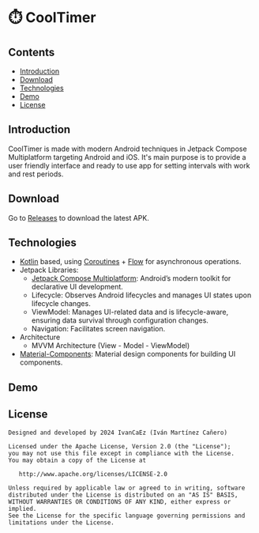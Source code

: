 
# ⏱️ CoolTimer

## Contents
- [Introduction](#introduction)
- [Download](#download)
- [Technologies](technologies)
- [Demo](#demo)
- [License](#license)

## Introduction
CoolTimer is made with modern Android techniques in Jetpack Compose Multiplatform targeting Android and iOS.
It's main purpose is to provide a user friendly interface and ready to use app for setting intervals with work and rest periods.

## Download
Go to [Releases](https://github.com/IvanCaEz/MultiplatformTimer/releases) to download the latest APK.

## Technologies
- [Kotlin](https://kotlinlang.org) based, using [Coroutines](https://github.com/Kotlin/kotlinx.coroutines) + [Flow](https://kotlinlang.org/api/kotlinx.coroutines/kotlinx-coroutines-core/kotlinx.coroutines.flow/) for asynchronous operations.
- Jetpack Libraries:
  - [Jetpack Compose Multiplatform](https://www.jetbrains.com/help/kotlin-multiplatform-dev/compose-multiplatform-getting-started.html): Android’s modern toolkit for declarative UI development.
  - Lifecycle: Observes Android lifecycles and manages UI states upon lifecycle changes.
  - ViewModel: Manages UI-related data and is lifecycle-aware, ensuring data survival through configuration changes.
  - Navigation: Facilitates screen navigation.
- Architecture
  - MVVM Architecture (View - Model - ViewModel)
- [Material-Components](https://github.com/material-components/material-components-android?tab=readme-ov-file): Material design components for building UI components.

## Demo


## License
````
Designed and developed by 2024 IvanCaEz (Iván Martínez Cañero)

Licensed under the Apache License, Version 2.0 (the "License");
you may not use this file except in compliance with the License.
You may obtain a copy of the License at

   http://www.apache.org/licenses/LICENSE-2.0

Unless required by applicable law or agreed to in writing, software
distributed under the License is distributed on an "AS IS" BASIS,
WITHOUT WARRANTIES OR CONDITIONS OF ANY KIND, either express or implied.
See the License for the specific language governing permissions and
limitations under the License.
````

